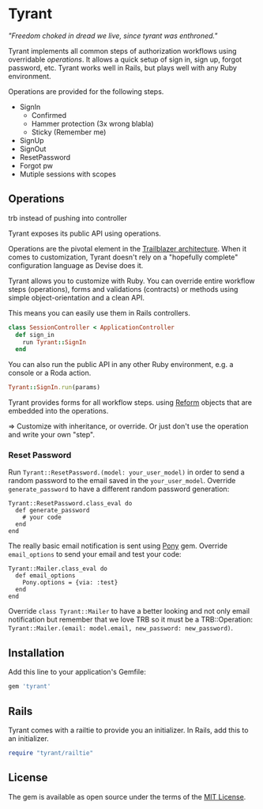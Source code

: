 # Tyrant

_"Freedom choked in dread we live, since tyrant was enthroned."_

Tyrant implements all common steps of authorization workflows using overridable _operations_. It allows a quick setup of sign in, sign up, forgot password, etc. Tyrant works well in Rails, but plays well with any Ruby environment.

Operations are provided for the following steps.

* SignIn
  * Confirmed
  * Hammer protection (3x wrong blabla)
  * Sticky (Remember me)
* SignUp
* SignOut
* ResetPassword
* Forgot pw
* Mutiple sessions with scopes


## Operations

trb instead of pushing into controller


Tyrant exposes its public API using operations.

Operations are the pivotal element in the [Trailblazer architecture](https://github.com/apotonick/trailblazer). When it comes to customization, Tyrant doesn't rely on a "hopefully complete" configuration language as Devise does it.

Tyrant allows you to customize with Ruby. You can override entire workflow steps (operations), forms and validations (contracts) or methods using simple object-orientation and a clean API.


This means you can easily use them in Rails controllers.

```ruby
class SessionController < ApplicationController
  def sign_in
    run Tyrant::SignIn
  end
```

You can also run the public API in any other Ruby environment, e.g. a console or a Roda action.

```ruby
Tyrant::SignIn.run(params)
```

Tyrant provides forms for all workflow steps. using [Reform](https://github.com/apotonick/reform) objects that are embedded into the operations.


=> Customize with inheritance, or override. Or just don't use the operation and write your own "step".

### Reset Password

Run `Tyrant::ResetPassword.(model: your_user_model)` in order to send a random password to the email saved in the `your_user_model`.
Override `generate_password` to have a different random password generation:
```
Tyrant::ResetPassword.class_eval do 
  def generate_password
    # your code
  end
end
```

The really basic email notification is sent using [Pony](https://github.com/benprew/pony) gem.
Override `email_options` to send your email and test your code:
```
Tyrant::Mailer.class_eval do 
  def email_options
    Pony.options = {via: :test}
  end  
end
```

Override `class Tyrant::Mailer` to have a better looking and not only email notification but remember that we love TRB so it must be a TRB::Operation: `Tyrant::Mailer.(email: model.email, new_password: new_password)`. 


## Installation

Add this line to your application's Gemfile:

```ruby
gem 'tyrant'
```

## Rails

Tyrant comes with a railtie to provide you an initializer. In Rails, add this to an initializer.

```ruby
require "tyrant/railtie"
```


## License

The gem is available as open source under the terms of the [MIT License](http://opensource.org/licenses/MIT).

